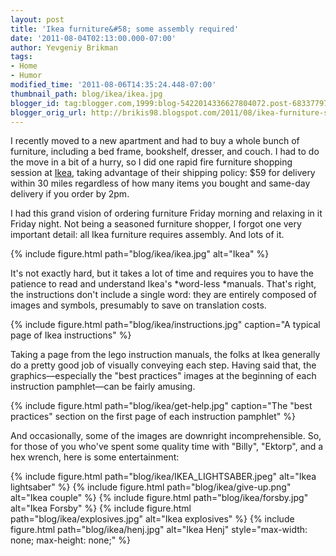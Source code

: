 ```yaml
---
layout: post
title: 'Ikea furniture&#58; some assembly required'
date: '2011-08-04T02:13:00.000-07:00'
author: Yevgeniy Brikman
tags:
- Home
- Humor
modified_time: '2011-08-06T14:35:24.448-07:00'
thumbnail_path: blog/ikea/ikea.jpg
blogger_id: tag:blogger.com,1999:blog-5422014336627804072.post-6833779727966959588
blogger_orig_url: http://brikis98.blogspot.com/2011/08/ikea-furniture-some-assembly-required.html
---
```


I recently moved to a new apartment and had to buy a whole bunch of furniture, 
including a bed frame, bookshelf, dresser, and couch. I had to do the move in 
a bit of a hurry, so I did one rapid fire furniture shopping session at 
[Ikea](http://www.ikea.com/), taking advantage of their shipping policy: $59 
for delivery within 30 miles regardless of how many items you bought and 
same-day delivery if you order by 2pm. 

I had this grand vision of ordering furniture Friday morning and relaxing in 
it Friday night. Not being a seasoned furniture shopper, I forgot one very 
important detail: all Ikea furniture requires assembly. And lots of it. 

{% include figure.html path="blog/ikea/ikea.jpg" alt="Ikea" %}

It's not exactly hard, but it takes a lot of time and requires you to have the 
patience to read and understand Ikea's *word-less *manuals. That's right, the 
instructions don't include a single word: they are entirely composed of images 
and symbols, presumably to save on translation costs. 

{% include figure.html path="blog/ikea/instructions.jpg" caption="A typical page of Ikea instructions" %}
 
Taking a page from the lego instruction manuals, the folks at Ikea generally 
do a pretty good job of visually conveying each step. Having said that, the 
graphics&mdash;especially the "best practices" images at the beginning of each 
instruction pamphlet&mdash;can be fairly amusing. 

{% include figure.html path="blog/ikea/get-help.jpg" caption="The &quot;best practices&quot; section on the first page of each instruction pamphlet" %}
 
And occasionally, some of the images are downright incomprehensible. So, for 
those of you who've spent some quality time with "Billy", "Ektorp", and a hex 
wrench, here is some entertainment: 

{% include figure.html path="blog/ikea/IKEA_LIGHTSABER.jpeg" alt="Ikea lightsaber" %}
{% include figure.html path="blog/ikea/give-up.png" alt="Ikea couple" %}
{% include figure.html path="blog/ikea/forsby.jpg" alt="Ikea Forsby" %}
{% include figure.html path="blog/ikea/explosives.jpg" alt="Ikea explosives" %}
{% include figure.html path="blog/ikea/henj.jpg" alt="Ikea Henj" style="max-width: none; max-height: none;" %}
